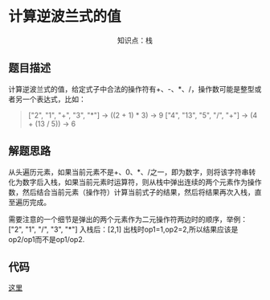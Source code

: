 # 计算逆波兰式的值

<center>知识点：栈</center>


## 题目描述

计算逆波兰式的值，给定式子中合法的操作符有+、-、*、/，操作数可能是整型或者另一个表达式，比如：

  > ["2", "1", "+", "3", "*"] -> ((2 + 1) * 3) -> 9
  > ["4", "13", "5", "/", "+"] -> (4 + (13 / 5)) -> 6

## 解题思路

从头遍历元素，如果当前元素不是+、0、*、/之一，即为数字，则将该字符串转化为数字后入栈，如果当前元素时运算符，则从栈中弹出连续的两个元素作为操作数，然后结合当前元素（操作符）计算当前式子的结果，然后将结果再次入栈，直至遍历完成。

需要注意的一个细节是弹出的两个元素作为二元操作符两边时的顺序，举例：
["2", "1", "/", "3", "*"]
入栈后：[2,1]
出栈时op1=1,op2=2,所以结果应该是op2/op1而不是op1/op2.
## 代码

[这里](../src/two/Solution.java)